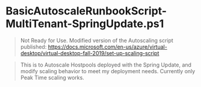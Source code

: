 # BasicAutoscaleRunbookScript-MultiTenant-SpringUpdate.ps1

> Not Ready for Use.  Modified version of the Autoscaling script published: https://docs.microsoft.com/en-us/azure/virtual-desktop/virtual-desktop-fall-2019/set-up-scaling-script

>This is to Autoscale Hostpools deployed with the Spring Update, and modify scaling behavior to meet my deployment needs.  Currently only Peak Time scaling works.